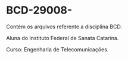 # BCD-29008-
Contém os arquivos referente  a disciplina BCD.

Aluna do Instituto Federal de Sanata Catarina.

Curso: Engenharia de Telecomunicações.
